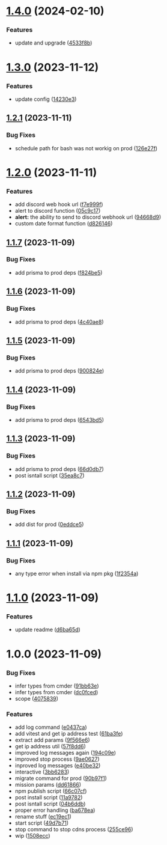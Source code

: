 # [1.4.0](https://github.com/wajeht/cdns/compare/v1.3.0...v1.4.0) (2024-02-10)


### Features

* update and upgrade ([4533f8b](https://github.com/wajeht/cdns/commit/4533f8b1a94c7ceb815f0c787f721398cce95ccd))

# [1.3.0](https://github.com/wajeht/cdns/compare/v1.2.1...v1.3.0) (2023-11-12)

### Features

- update config ([14230e3](https://github.com/wajeht/cdns/commit/14230e37b025294334a99f6ab69a8698e8251983))

## [1.2.1](https://github.com/wajeht/cdns/compare/v1.2.0...v1.2.1) (2023-11-11)

### Bug Fixes

- schedule path for bash was not workig on prod ([126e27f](https://github.com/wajeht/cdns/commit/126e27f5996ac4d425da1d684c4e0cc04db2aed3))

# [1.2.0](https://github.com/wajeht/cdns/compare/v1.1.7...v1.2.0) (2023-11-11)

### Features

- add discord web hook url ([f7e999f](https://github.com/wajeht/cdns/commit/f7e999f5c26c5e646ab234a32ce1210b737c4d41))
- alert to discord function ([05c9c17](https://github.com/wajeht/cdns/commit/05c9c176b9f8762838ca2c74099263a696b067c0))
- **alert:** the ability to send to discord webhook url ([94668d9](https://github.com/wajeht/cdns/commit/94668d9f8be7bb497b846715427f9adb79033877))
- custom date format function ([d826146](https://github.com/wajeht/cdns/commit/d826146a07adf4b07a3d7ed28fb1f7a2d2f7993b))

## [1.1.7](https://github.com/wajeht/cdns/compare/v1.1.6...v1.1.7) (2023-11-09)

### Bug Fixes

- add prisma to prod deps ([f824be5](https://github.com/wajeht/cdns/commit/f824be5466e979e1a21126deaa8aa46d887ec514))

## [1.1.6](https://github.com/wajeht/cdns/compare/v1.1.5...v1.1.6) (2023-11-09)

### Bug Fixes

- add prisma to prod deps ([4c40ae8](https://github.com/wajeht/cdns/commit/4c40ae846342d62d780ca381f4ea48e8abddaf82))

## [1.1.5](https://github.com/wajeht/cdns/compare/v1.1.4...v1.1.5) (2023-11-09)

### Bug Fixes

- add prisma to prod deps ([900824e](https://github.com/wajeht/cdns/commit/900824e8e639d0761d1ce8cb7e7b7a047c777e14))

## [1.1.4](https://github.com/wajeht/cdns/compare/v1.1.3...v1.1.4) (2023-11-09)

### Bug Fixes

- add prisma to prod deps ([6543bd5](https://github.com/wajeht/cdns/commit/6543bd5b13902adbb8b4b3dde31248d42ea993d3))

## [1.1.3](https://github.com/wajeht/cdns/compare/v1.1.2...v1.1.3) (2023-11-09)

### Bug Fixes

- add prisma to prod deps ([66d0db7](https://github.com/wajeht/cdns/commit/66d0db733c9c003fcae6e0f2f72e219383fa4777))
- post isntall script ([35ea8c7](https://github.com/wajeht/cdns/commit/35ea8c7f7e5a34cfb2f8e1b30e1c7e19206433fb))

## [1.1.2](https://github.com/wajeht/cdns/compare/v1.1.1...v1.1.2) (2023-11-09)

### Bug Fixes

- add dist for prod ([0eddce5](https://github.com/wajeht/cdns/commit/0eddce5f1fecef61ec20ac93f84b3ccfed45a554))

## [1.1.1](https://github.com/wajeht/cdns/compare/v1.1.0...v1.1.1) (2023-11-09)

### Bug Fixes

- any type error when install via npm pkg ([1f2354a](https://github.com/wajeht/cdns/commit/1f2354ae2e92be5b4c7ba30e717ec1eb9d82dc99))

# [1.1.0](https://github.com/wajeht/cdns/compare/v1.0.0...v1.1.0) (2023-11-09)

### Features

- update readme ([d6ba65d](https://github.com/wajeht/cdns/commit/d6ba65dbfa42bcebb460e19529768d93dca13e1a))

# 1.0.0 (2023-11-09)

### Bug Fixes

- infer types from cmder ([91bb63e](https://github.com/wajeht/cdns/commit/91bb63e33cba4f0124970b9022fd592bc99df6ad))
- infer types from cmder ([dc0fced](https://github.com/wajeht/cdns/commit/dc0fced283e8ca1ef5903714456b22dd4189147a))
- scope ([4075839](https://github.com/wajeht/cdns/commit/4075839d47e081844bde2db07793e66e8242e13d))

### Features

- add log command ([e0437ca](https://github.com/wajeht/cdns/commit/e0437ca011c8b684b48b02ba369e40f6e794c5b5))
- add vitest and get ip address test ([61ba3fe](https://github.com/wajeht/cdns/commit/61ba3fe9a9d3cebcc26a128d6422f01b79743895))
- extract add params ([9f566e6](https://github.com/wajeht/cdns/commit/9f566e6da167bb93df805a722917b3be7ebdecbf))
- get ip address util ([57f8dd6](https://github.com/wajeht/cdns/commit/57f8dd6c1345ec1ca9ad4dd0e42a305205fb6113))
- improved log messages again ([194c09e](https://github.com/wajeht/cdns/commit/194c09e87b2d864390cc43cd08f11b801830f48c))
- improved stop process ([9ae0627](https://github.com/wajeht/cdns/commit/9ae0627bdb3f45088f7a375bc8e0e4e9f93460ee))
- inproved log messages ([e40be32](https://github.com/wajeht/cdns/commit/e40be32e5d560c2367eb2b4a7eda96c5509733b5))
- interactive ([3bb6283](https://github.com/wajeht/cdns/commit/3bb628356245b605c61560fdeada141ee5949e82))
- migrate command for prod ([90b97f1](https://github.com/wajeht/cdns/commit/90b97f1cbaee3ec74d81a07ae02582ce8fbb654e))
- mission params ([dd61866](https://github.com/wajeht/cdns/commit/dd61866119e3d00e66047f3fc0ef6dd6cbb2a4b5))
- npm publish script ([66c07cf](https://github.com/wajeht/cdns/commit/66c07cf0960585cc8fd1ba4967dfb3453c87fd31))
- post install script ([11a9782](https://github.com/wajeht/cdns/commit/11a978217dbbf03773a05ce657ead75143252908))
- post isntall script ([04b6ddb](https://github.com/wajeht/cdns/commit/04b6ddbb027111457614dfa0a5034d3e4c891cff))
- proper error handling ([ba678ea](https://github.com/wajeht/cdns/commit/ba678ea4df9f5bea6b2e29d5c7ce2039edaa4dc1))
- rename stuff ([ec19ec1](https://github.com/wajeht/cdns/commit/ec19ec1d5030e73197a6292bef811b84c74e1dad))
- start script ([49d7b71](https://github.com/wajeht/cdns/commit/49d7b71d1c0a145e37967338293bd915ac1c774f))
- stop command to stop cdns process ([255ce96](https://github.com/wajeht/cdns/commit/255ce969436a0b290601ef0ffcf7d4299c2b79cb))
- wip ([1508ecc](https://github.com/wajeht/cdns/commit/1508eccfb178549e66d1e2177677c1f259a77aab))
